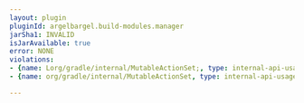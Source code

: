 ```yaml
---
layout: plugin
pluginId: argelbargel.build-modules.manager
jarSha1: INVALID
isJarAvailable: true
error: NONE
violations:
- {name: Lorg/gradle/internal/MutableActionSet;, type: internal-api-usage}
- {name: org/gradle/internal/MutableActionSet, type: internal-api-usage}

---
```

